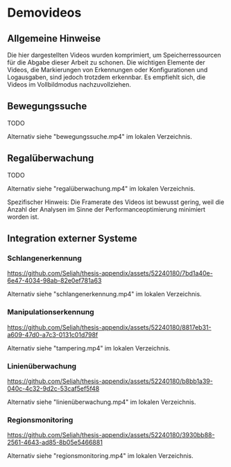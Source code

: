 # Demovideos

## Allgemeine Hinweise

Die hier dargestellten Videos wurden komprimiert, um Speicherressourcen für die Abgabe dieser Arbeit zu schonen. Die wichtigen Elemente der Videos, die Markierungen von Erkennungen oder Konfigurationen und Logausgaben, sind jedoch trotzdem erkennbar. Es empfiehlt sich, die Videos im Vollbildmodus nachzuvollziehen.

## Bewegungssuche

TODO

Alternativ siehe "bewegungssuche.mp4" im lokalen Verzeichnis.

## Regalüberwachung

TODO

Alternativ siehe "regalüberwachung.mp4" im lokalen Verzeichnis.

Spezifischer Hinweis: Die Framerate des Videos ist bewusst gering, weil die Anzahl der Analysen im Sinne der Performanceoptimierung minimiert worden ist.

## Integration externer Systeme

### Schlangenerkennung

https://github.com/Seliah/thesis-appendix/assets/52240180/7bd1a40e-6e47-4034-98ab-82e0ef781a63

Alternativ siehe "schlangenerkennung.mp4" im lokalen Verzeichnis.

### Manipulationserkennung

https://github.com/Seliah/thesis-appendix/assets/52240180/8817eb31-a609-47d0-a7c3-0131c01d798f

Alternativ siehe "tampering.mp4" im lokalen Verzeichnis.

### Linienüberwachung

https://github.com/Seliah/thesis-appendix/assets/52240180/b8bb1a39-040c-4c32-9d2c-53caf5ef5f48

Alternativ siehe "linienüberwachung.mp4" im lokalen Verzeichnis.

### Regionsmonitoring

https://github.com/Seliah/thesis-appendix/assets/52240180/3930bb88-2561-4643-ad85-8b05e5466881

Alternativ siehe "regionsmonitoring.mp4" im lokalen Verzeichnis.
